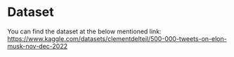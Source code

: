 # Dataset

You can find the dataset at the below mentioned link:<br>
https://www.kaggle.com/datasets/clementdelteil/500-000-tweets-on-elon-musk-nov-dec-2022
